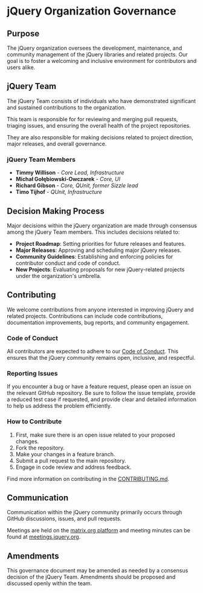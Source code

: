 
jQuery Organization Governance
==============================

Purpose
-------

The jQuery organization oversees the development, maintenance, and community management of the jQuery libraries and related projects. Our goal is to foster a welcoming and inclusive environment for contributors and users alike.

jQuery Team
---------

The jQuery Team consists of individuals who have demonstrated significant and sustained contributions to the organization.

This team is responsible for for reviewing and merging pull requests, triaging issues, and ensuring the overall health of the project repositories.

They are also responsible for making decisions related to project direction, major releases, and overall governance.

### jQuery Team Members

*   **Timmy Willison** - _Core Lead, Infrastructure_
*   **Michał Gołębiowski-Owczarek** - _Core, UI_
*   **Richard Gibson** - _Core, QUnit, former Sizzle lead_
*   **Timo Tijhof** - _QUnit, Infrastructure_

Decision Making Process
-----------------------

Major decisions within the jQuery organization are made through consensus among the jQuery Team members. This includes decisions related to:

*   **Project Roadmap**: Setting priorities for future releases and features.
*   **Major Releases**: Approving and scheduling major jQuery releases.
*   **Community Guidelines**: Establishing and enforcing policies for contributor conduct and code of conduct.
*   **New Projects**: Evaluating proposals for new jQuery-related projects under the organization's umbrella.

Contributing
------------

We welcome contributions from anyone interested in improving jQuery and related projects. Contributions can include code contributions, documentation improvements, bug reports, and community engagement.

### Code of Conduct

All contributors are expected to adhere to our [Code of Conduct](./CODE_OF_CONDUCT.md). This ensures that the jQuery community remains open, inclusive, and respectful.

### Reporting Issues

If you encounter a bug or have a feature request, please open an issue on the relevant GitHub repository. Be sure to follow the issue template, provide a reduced test case if requested, and provide clear and detailed information to help us address the problem efficiently.

### How to Contribute

1. First, make sure there is an open issue related to your proposed changes.
1. Fork the repository.
1. Make your changes in a feature branch.
1. Submit a pull request to the main repository.
1. Engage in code review and address feedback.

Find more information on contributing in the [CONTRIBUTING.md](./CONTRIBUTING.md).

Communication
-------------

Communication within the jQuery community primarily occurs through GitHub discussions, issues, and pull requests.

Meetings are held on the [matrix.org platform](https://matrix.to/#/#jquery_meeting:gitter.im) and meeting minutes can be found at [meetings.jquery.org](https://meetings.jquery.org/category/core/).

Amendments
----------

This governance document may be amended as needed by a consensus decision of the jQuery Team. Amendments should be proposed and discussed openly within the team.
